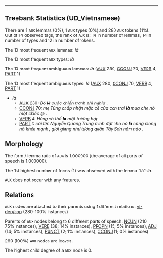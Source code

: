 

--------------------------------------------------------------------------------

## Treebank Statistics (UD_Vietnamese)

There are 1 `AUX` lemmas (0%), 1 `AUX` types (0%) and 280 `AUX` tokens (1%).
Out of 14 observed tags, the rank of `AUX` is: 14 in number of lemmas, 14 in number of types and 12 in number of tokens.

The 10 most frequent `AUX` lemmas: <em>là</em>

The 10 most frequent `AUX` types:  <em>là</em>

The 10 most frequent ambiguous lemmas: <em>là</em> ([AUX]() 280, [CCONJ]() 70, [VERB]() 4, [PART]() 1)

The 10 most frequent ambiguous types:  <em>là</em> ([AUX]() 280, [CCONJ]() 70, [VERB]() 4, [PART]() 1)


* <em>là</em>
  * [AUX]() 280: <em>Đó <b>là</b> cuộc chiến tranh phi nghĩa .</em>
  * [CCONJ]() 70: <em>mẹ Tùng chấp nhận mặc cả của con trai <b>là</b> mua cho nó một chiếc @ .</em>
  * [VERB]() 4: <em>Hùng có thể <b>là</b> một trường hợp .</em>
  * [PART]() 1: <em>cái tên Nguyễn Quang Trung mình đặt cho nó <b>là</b> cũng mong nó khỏe mạnh , giỏi giang như tướng quân Tây Sơn năm nào .</em>

## Morphology

The form / lemma ratio of `AUX` is 1.000000 (the average of all parts of speech is 1.000000).

The 1st highest number of forms (1) was observed with the lemma “là”: <em>là</em>.

`AUX` does not occur with any features.


## Relations

`AUX` nodes are attached to their parents using 1 different relations: [vi-dep/cop]() (280; 100% instances)

Parents of `AUX` nodes belong to 6 different parts of speech: [NOUN]() (210; 75% instances), [VERB]() (38; 14% instances), [PROPN]() (15; 5% instances), [ADJ]() (14; 5% instances), [PUNCT]() (2; 1% instances), [CCONJ]() (1; 0% instances)

280 (100%) `AUX` nodes are leaves.

The highest child degree of a `AUX` node is 0.

